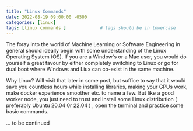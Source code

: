 ```yaml
---
title: "Linux Commands"
date: 2022-08-19 09:00:00 -0500
categories: [linux]
tags: [linux commands ]             # tags should be in lowercase 
---
```


The foray into the world of Machine Learning or Software Engineering in general should ideally begin with some understanding of the Linux Operating System (OS). If you are a Window's or a Mac user, you would do yourself a great favour by either completely switching to Linux or go for dual boot where Windows and Liux can co-exist in the same machine. 

Why Linux? Will visit that later in some post, but suffice to say that it would save you countless hours while installing libraries, making your GPUs work, make docker experience smoother etc. to name a few. But like a good worker node, you just need to trust and install some Linux distribution ( preferably Ubuntu 20.04 0r 22.04 ) , open the terminal and practice some basic commands. 

... to be continued

